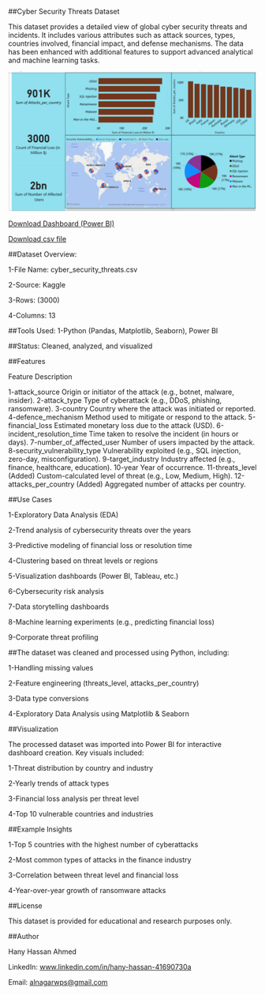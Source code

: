 ##Cyber Security Threats Dataset

This dataset provides a detailed view of global cyber security threats and incidents. It includes various attributes such as attack sources, types, countries involved, financial impact, and defense mechanisms. The data has been enhanced with additional features to support advanced analytical and machine learning tasks.

![Dashboard (Power BI)](project%203/2025-05-08%20(1).png)

[Download Dashboard (Power BI)](project%203/Global_Cybersecurity_Threats_Power%20BI.pbip)

[Download csv file](project%203/Global_Cybersecurity_Threats_2015-2024.csv)

##Dataset Overview:

1-File Name: cyber_security_threats.csv

2-Source: Kaggle

3-Rows: (3000)

4-Columns: 13

##Tools Used:
1-Python (Pandas, Matplotlib, Seaborn), Power BI

##Status:
Cleaned, analyzed, and visualized


##Features

Feature	Description

1-attack_source	Origin or initiator of the attack (e.g., botnet, malware, insider).
2-attack_type	Type of cyberattack (e.g., DDoS, phishing, ransomware).
3-country	Country where the attack was initiated or reported.
4-defence_mechanism	Method used to mitigate or respond to the attack.
5-financial_loss	Estimated monetary loss due to the attack (USD).
6-incident_resolution_time	Time taken to resolve the incident (in hours or days).
7-number_of_affected_user	Number of users impacted by the attack.
8-security_vulnerability_type	Vulnerability exploited (e.g., SQL injection, zero-day, misconfiguration).
9-target_industry	Industry affected (e.g., finance, healthcare, education).
10-year	Year of occurrence.
11-threats_level (Added)	Custom-calculated level of threat (e.g., Low, Medium, High).
12-attacks_per_country (Added)	Aggregated number of attacks per country.


##Use Cases

1-Exploratory Data Analysis (EDA)

2-Trend analysis of cybersecurity threats over the years

3-Predictive modeling of financial loss or resolution time

4-Clustering based on threat levels or regions

5-Visualization dashboards (Power BI, Tableau, etc.)

6-Cybersecurity risk analysis

7-Data storytelling dashboards

8-Machine learning experiments (e.g., predicting financial loss)

9-Corporate threat profiling


##The dataset was cleaned and processed using Python, including:

1-Handling missing values

2-Feature engineering (threats_level, attacks_per_country)

3-Data type conversions

4-Exploratory Data Analysis using Matplotlib & Seaborn


##Visualization

The processed dataset was imported into Power BI for interactive dashboard creation. Key visuals included:

1-Threat distribution by country and industry

2-Yearly trends of attack types

3-Financial loss analysis per threat level

4-Top 10 vulnerable countries and industries




##Example Insights

1-Top 5 countries with the highest number of cyberattacks

2-Most common types of attacks in the finance industry

3-Correlation between threat level and financial loss

4-Year-over-year growth of ransomware attacks


##License

This dataset is provided for educational and research purposes only.

##Author

Hany Hassan Ahmed

LinkedIn:
www.linkedin.com/in/hany-hassan-41690730a


Email:
alnagarwps@gmail.com
